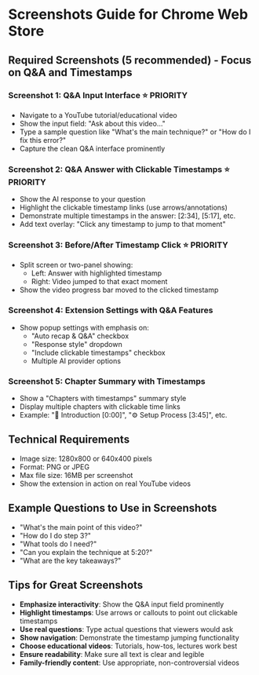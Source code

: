# Screenshots Guide for Chrome Web Store

## Required Screenshots (5 recommended) - Focus on Q&A and Timestamps

### Screenshot 1: Q&A Input Interface ⭐ **PRIORITY**
- Navigate to a YouTube tutorial/educational video
- Show the input field: "Ask about this video..."
- Type a sample question like "What's the main technique?" or "How do I fix this error?"
- Capture the clean Q&A interface prominently

### Screenshot 2: Q&A Answer with Clickable Timestamps ⭐ **PRIORITY**
- Show the AI response to your question
- Highlight the clickable timestamp links (use arrows/annotations)
- Demonstrate multiple timestamps in the answer: [2:34], [5:17], etc.
- Add text overlay: "Click any timestamp to jump to that moment"

### Screenshot 3: Before/After Timestamp Click ⭐ **PRIORITY**
- Split screen or two-panel showing:
  - Left: Answer with highlighted timestamp
  - Right: Video jumped to that exact moment
- Show the video progress bar moved to the clicked timestamp

### Screenshot 4: Extension Settings with Q&A Features
- Show popup settings with emphasis on:
  - "Auto recap & Q&A" checkbox
  - "Response style" dropdown  
  - "Include clickable timestamps" checkbox
  - Multiple AI provider options

### Screenshot 5: Chapter Summary with Timestamps
- Show a "Chapters with timestamps" summary style
- Display multiple chapters with clickable time links
- Example: "🎯 Introduction [0:00]", "⚙️ Setup Process [3:45]", etc.

## Technical Requirements
- Image size: 1280x800 or 640x400 pixels
- Format: PNG or JPEG
- Max file size: 16MB per screenshot
- Show the extension in action on real YouTube videos

## Example Questions to Use in Screenshots
- "What's the main point of this video?"
- "How do I do step 3?"
- "What tools do I need?"
- "Can you explain the technique at 5:20?"
- "What are the key takeaways?"

## Tips for Great Screenshots
- **Emphasize interactivity**: Show the Q&A input field prominently
- **Highlight timestamps**: Use arrows or callouts to point out clickable timestamps
- **Use real questions**: Type actual questions that viewers would ask
- **Show navigation**: Demonstrate the timestamp jumping functionality
- **Choose educational videos**: Tutorials, how-tos, lectures work best
- **Ensure readability**: Make sure all text is clear and legible
- **Family-friendly content**: Use appropriate, non-controversial videos